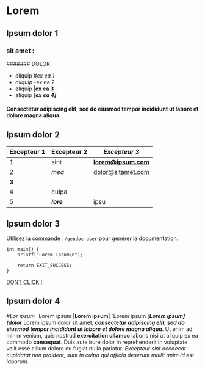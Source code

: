 # Lorem

## Ipsum dolor 1

### sit amet :

####### DOLOR

- aliquip
#*ex ea 1*
- *aliquip*
-ex ea 2
- aliquip
|**ex ea 3**
- aliquip
[***ex ea 4]***

#### Consectetur adipiscing elit, sed do eiusmod tempor incididunt ut labore et dolore magna aliqua.

## Ipsum dolor 2

| Excepteur 1 | Excepteur 2 | *Excepteur 3* |
|       --|-     |------|
| 1 | sint | **lorem@ipsum.com** |
| 2 | *mea*  | dolor@sitamet.com |
| **3** |
  4 | culpa
| 5 | ***lore*** | ipsu | dolo | si | ame |

## Ipsum dolor 3

Utilisez la commande `./gendoc-user` pour générer la documentation.

```
int main() {
    printf("Lorem Ipsum\n");

    return EXIT_SUCCESS;
}
```

[DONT CLICK !](https://www.youtube.com/watch?v=dQw4w9WgXcQ)

## Ipsum dolor 4

#*Lor ipsum*
-Lorem ipsum
|**Lorem ipsum**|
`Lorem ipsum
[***Lorem ipsum](dolor***
Lorem ipsum dolor sit amet, ***consectetur adipiscing elit, sed do eiusmod tempor incididunt ut labore et dolore magna aliqua***. Ut enim ad minim veniam, quis nostrud **exercitation ullamco** laboris nisi ut aliquip ex ea commodo **consequat**. Duis aute irure dolor in reprehenderit in voluptate velit esse cillum dolore eu fugiat nulla pariatur. *Excepteur sint occaecat cupidatat non proident, sunt in culpa qui officia deserunt mollit anim id est laborum.*